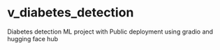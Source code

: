 # v_diabetes_detection
Diabetes detection ML project with Public deployment using gradio and hugging face hub
